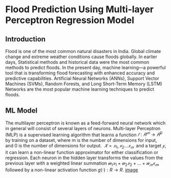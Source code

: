 # Flood Prediction Using Multi-layer Perceptron Regression Model
## Introduction
Flood is one of the most common natural disasters in India. Global climate change and extreme weather conditions cause floods globally. In earlier days, Statistical methods and historical data were the most common methods to predict floods. In the present day, machine learning—a powerful tool that is transforming flood forecasting with enhanced accuracy and predictive capabilities. Artificial Neural Networks (ANNs), Support Vector Machines (SVMs), Random Forests, and Long Short-Term Memory (LSTM) Networks are the most popular machine learning techniques to predict floods. 

## ML Model
The multilayer perceptron is known as a feed-forward neural network which  in general will consist of several layers of neurons. Multi-layer Perceptron (MLP) is a supervised learning algorithm that learns a function  $𝑓:𝑅^𝑚 \to 𝑅^0$ by training on a dataset, where m is the number of dimensions for input, and 0 is the number of dimensions for output.
 $𝑋=𝑥_1,𝑥_2 \dots 𝑥_𝑚$  and a target $𝑦$, it can learn a non-linear function approximator for either classification or regression. Each neuron in the hidden layer transforms the values from the previous layer with a weighted linear summation $𝑤_1 𝑥_1+𝑤_2 𝑥_2+ \dots +𝑤_𝑚 𝑥_𝑚$, followed by a non-linear activation function $g(⋅): R\to R$.
 [image](https://github.com/user-attachments/assets/cb448903-6284-4ed6-8d50-9102e83e2547)








